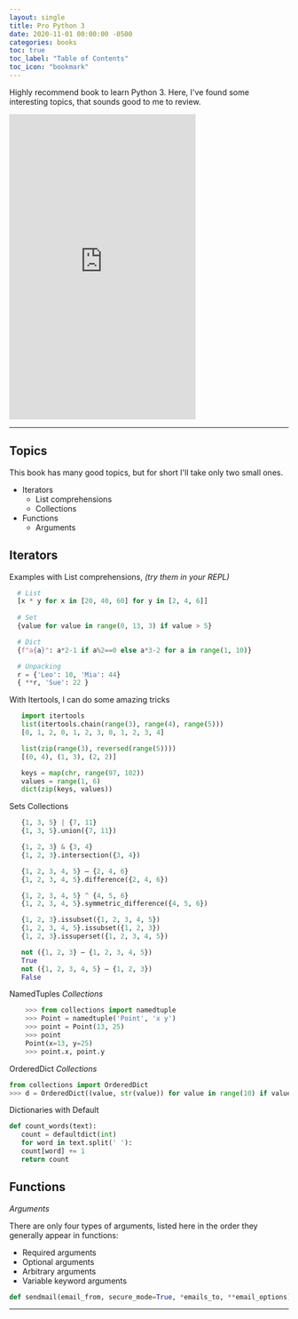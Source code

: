 ```yaml
---
layout: single
title: Pro Python 3
date: 2020-11-01 00:00:00 -0500
categories: books
toc: true
toc_label: "Table of Contents"
toc_icon: "bookmark"
---
```


Highly recommend book to learn Python 3. Here, I've found some 
interesting topics, that sounds good to me to review. 

<div class="book_preview">
<iframe type="text/html" width="336" height="550" frameborder="0" allowfullscreen 
    style="max-width:100%" 
    src="https://read.amazon.com/kp/card?asin=B07PQBH4LL&preview=inline&linkCode=kpe&ref_=cm_sw_r_kb_dp_wF3OFb33V7HPC" >
</iframe>
</div>

---

Topics
------

This book has many good topics, but for short I'll take only two small ones.  
 
 - Iterators
     - List comprehensions
     - Collections
 - Functions
     - Arguments  
   
Iterators
---------
 
 Examples with List comprehensions, *(try them in your REPL)*
 
  ``` python
    # List 
    [x * y for x in [20, 40, 60] for y in [2, 4, 6]]
    
    # Set 
    {value for value in range(0, 13, 3) if value > 5}

    # Dict
    {f"a{a}": a*2-1 if a%2==0 else a*3-2 for a in range(1, 10)}

    # Unpacking
    r = {'Leo': 10, 'Mia': 44} 
    { **r, 'Sue': 22 }

  ``` 
 
 With Itertools, I can do some amazing tricks
 
 ``` python 
    import itertools
    list(itertools.chain(range(3), range(4), range(5)))
    [0, 1, 2, 0, 1, 2, 3, 0, 1, 2, 3, 4]

    list(zip(range(3), reversed(range(5))))
    [(0, 4), (1, 3), (2, 2)]

    keys = map(chr, range(97, 102))
    values = range(1, 6)
    dict(zip(keys, values))
 ``` 

 Sets Collections
 
 ``` python
    {1, 3, 5} | {7, 11}
    {1, 3, 5}.union({7, 11})

    {1, 2, 3} & {3, 4}
    {1, 2, 3}.intersection({3, 4})

    {1, 2, 3, 4, 5} – {2, 4, 6}
    {1, 2, 3, 4, 5}.difference({2, 4, 6})

    {1, 2, 3, 4, 5} ^ {4, 5, 6}
    {1, 2, 3, 4, 5}.symmetric_difference({4, 5, 6})

    {1, 2, 3}.issubset({1, 2, 3, 4, 5})
    {1, 2, 3, 4, 5}.issubset({1, 2, 3})
    {1, 2, 3}.issuperset({1, 2, 3, 4, 5})

    not ({1, 2, 3} – {1, 2, 3, 4, 5})
    True
    not ({1, 2, 3, 4, 5} – {1, 2, 3})
    False

 ``` 

 NamedTuples *Collections*
 ``` python
     >>> from collections import namedtuple
     >>> Point = namedtuple('Point', 'x y')
     >>> point = Point(13, 25)
     >>> point
     Point(x=13, y=25)
     >>> point.x, point.y
 ``` 

 OrderedDict *Collections* 
 ``` python
 from collections import OrderedDict
 >>> d = OrderedDict((value, str(value)) for value in range(10) if value > 5)
 ```
 
 Dictionaries with Default
 ``` python
 def count_words(text):
    count = defaultdict(int)
    for word in text.split(' '):
    count[word] += 1
    return count

 ```
 
Functions
---------
 
 *Arguments*
  
 There are only four types of arguments, listed here in the 
 order they generally appear in functions:
 
 - Required arguments
 - Optional arguments
 - Arbitrary arguments
 - Variable keyword arguments
 
 ``` python
 def sendmail(email_from, secure_mode=True, *emails_to, **email_options):
 ``` 


 


---
